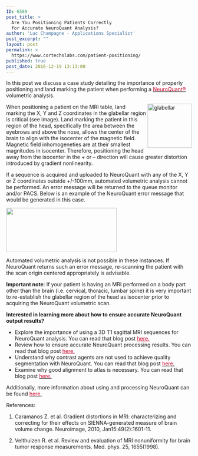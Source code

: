 ```yaml
---
ID: 6589
post_title: >
  Are You Positioning Patients Correctly
  for Accurate NeuroQuant Analysis?
author: 'Luc Champagne - Applications Specialist'
post_excerpt: ""
layout: post
permalink: >
  https://www.cortechslabs.com/patient-positioning/
published: true
post_date: 2016-12-19 13:13:00
---
```

In this post we discuss a case study detailing the importance of properly positioning and land marking the patient when performing a <span style="color: #c8042c;"><a href="http://www.cortechslabs.com/neuroquant"><span style="color: #c8042c;">NeuroQuant®</span></a></span> volumetric analysis.

<img style="float: right; width: 120px;" src="https://www.cortechslabs.com/wp-content/uploads/2017/02/glabellar.png?t=1486616743416&amp;width=120&amp;name=glabellar.png" alt="glabellar" width="120" align="right" />When positioning a patient on the MRI table, land marking the X, Y and Z coordinates in the glabellar region is critical (see image). Land marking the patient in this region of the head, specifically the area between the eyebrows and above the nose, allows the center of the brain to align with the isocenter of the magnetic field. Magnetic field inhomogeneties are at their smallest magnitudes in isocenter. Therefore, positioning the head away from the isocenter in the + or – direction will cause greater distortion introduced by gradient nonlinearity.

If a sequence is acquired and uploaded to NeuroQuant with any of the X, Y or Z coordinates outside +/-100mm, automated volumetric analysis cannot be performed. An error message will be returned to the queue monitor and/or PACS. Below is an example of the NeuroQuant error message that would be generated in this case.

<img class="size-medium wp-image-6319 aligncenter" src="https://www.cortechslabs.com/wp-content/uploads/2016/02/error_message-300x120.png" alt="" width="300" height="120" />

Automated volumetric analysis is not possible in these instances. If NeuroQuant returns such an error message, re-scanning the patient with the scan origin centered appropriately is advisable.

<strong>Important note</strong>: If your patient is having an MRI performed on a body part other than the brain (i.e. cervical, thoracic, lumbar spine) it is very important to re-establish the glabellar region of the head as isocenter prior to acquiring the NeuroQuant volumetric scan.

<strong>Interested in learning more about how to ensure accurate NeuroQuant output results?</strong>
<ul>
 	<li>Explore the importance of using a 3D T1 sagittal MRI sequences for NeuroQuant analysis. You can read that blog post <span style="color: #c8042c;"><a style="color: #c8042c;" href="/3d-t1-sequences">here.</a></span></li>
 	<li>Review how to ensure accurate NeuroQuant processing results. You can read that blog post <span style="color: #c8042c;"><a style="color: #c8042c;" href="/neuroquant-processing-errors">here.</a></span></li>
 	<li>Understand why contrast agents are not used to achieve quality segmentation with NeuroQuant. You can read that blog post <a href="/contrast-agents"><span style="color: #c8042c;">here</span>.</a></li>
 	<li>Examine why good alignment to atlas is necessary. You can read that blog post <a href="/alignment-to-atlas"><span style="color: #c8042c;">here.</span></a></li>
</ul>
Additionally, more information about using and processing NeuroQuant can be found <a href="http://www.cortechslabs.com/resources/technical-information/"><span style="color: #c8042c;">here</span>.</a>

References:
<ol>
 	<li>Caramanos Z. et al. Gradient distortions in MRI: characterizing and correcting for their effects on SIENNA-generated measure of brain volume change. Neuroimage, 2010, Jan15:49(2):1601-11.</li>
</ol>
<ol start="2">
 	<li>Velthuizen R. et al. Review and evaluation of MRI nonuniformity for brain tumor response measurements. Med. phys. 25, 1655(1998).</li>
</ol>
<img style="min-height: 1px!important; width: 1px!important; border-width: 0!important; padding: 0!important; margin: 0!important;" src="http://track.hubspot.com/__ptq.gif?a=343740&amp;k=14&amp;r=http%3A%2F%2Fcortechsnews.cortechslabs.com%2Fpatient_positioning&amp;bu=http%253A%252F%252Fcortechsnews.cortechslabs.com&amp;bvt=rss" alt="" width="1" height="1" />
